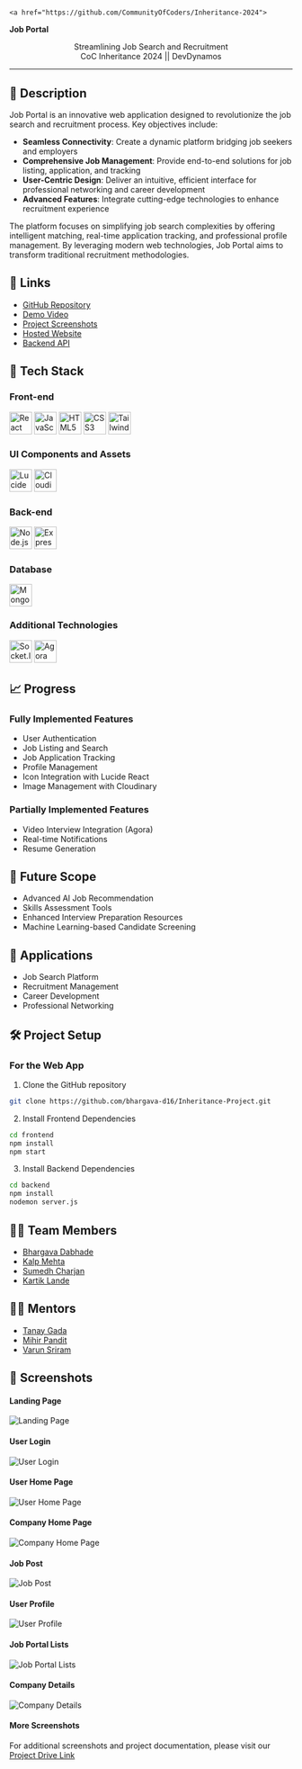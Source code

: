 # <div align="center" style="color: #133E87;">
    <a href="https://github.com/CommunityOfCoders/Inheritance-2024">
<strong>Job Portal</strong></div>

<div align="center">Streamlining Job Search and Recruitment<br>CoC Inheritance 2024 || DevDynamos</div>

<hr>

## 📝 Description

Job Portal is an innovative web application designed to revolutionize the job search and recruitment process. Key objectives include:

- **Seamless Connectivity**: Create a dynamic platform bridging job seekers and employers
- **Comprehensive Job Management**: Provide end-to-end solutions for job listing, application, and tracking
- **User-Centric Design**: Deliver an intuitive, efficient interface for professional networking and career development
- **Advanced Features**: Integrate cutting-edge technologies to enhance recruitment experience

The platform focuses on simplifying job search complexities by offering intelligent matching, real-time application tracking, and professional profile management. By leveraging modern web technologies, Job Portal aims to transform traditional recruitment methodologies.

## 🔗 Links

- [GitHub Repository](https://github.com/bhargava-d16/Inheritance-Project)
- [Demo Video](https://drive.google.com/drive/folders/1TdpPSDaJZT0hSD8i9ITVOq8Y_zCnjiGy?dmr=1&ec=wgc-drive-hero-goto)
- [Project Screenshots](https://drive.google.com/drive/folders/1TdpPSDaJZT0hSD8i9ITVOq8Y_zCnjiGy?dmr=1&ec=wgc-drive-hero-goto)
- [Hosted Website](https://inheritance-project-spsr.vercel.app/)
- [Backend API](https://inheritance-project-4kr9.onrender.com)

## 🤖 Tech Stack

### Front-end
<p>
   <img src="https://cdn.jsdelivr.net/gh/devicons/devicon/icons/react/react-original.svg" width="40" height="40" alt="React"/>
   <img src="https://cdn.jsdelivr.net/gh/devicons/devicon/icons/javascript/javascript-original.svg" width="40" height="40" alt="JavaScript"/>
   <img src="https://cdn.jsdelivr.net/gh/devicons/devicon/icons/html5/html5-original.svg" width="40" height="40" alt="HTML5"/>
   <img src="https://cdn.jsdelivr.net/gh/devicons/devicon/icons/css3/css3-original.svg" width="40" height="40" alt="CSS3"/>
   <img src="https://upload.wikimedia.org/wikipedia/commons/d/d5/Tailwind_CSS_Logo.svg" width="40" height="40" alt="Tailwind CSS" />
</p>

### UI Components and Assets
<p>
   <img src="https://lucide.dev/logo.light.svg" width="40" height="40" alt="Lucide React"/>
   <img src="https://cloudinary-res.cloudinary.com/image/upload/c_scale,w_40/v1/logo/for_white_bg/cloudinary_icon_for_white_bg.png" width="40" height="40" alt="Cloudinary"/>
</p>

### Back-end
<p>
   <img src="https://cdn.jsdelivr.net/gh/devicons/devicon/icons/nodejs/nodejs-original.svg" width="40" height="40" alt="Node.js"/>
   <img src="https://cdn.jsdelivr.net/gh/devicons/devicon/icons/express/express-original.svg" width="40" height="40" alt="Express.js"/>
</p>

### Database
<p>
   <img src="https://cdn.jsdelivr.net/gh/devicons/devicon/icons/mongodb/mongodb-original.svg" width="40" height="40" alt="MongoDB"/>
</p>

### Additional Technologies
<p>
   <img src="https://www.vectorlogo.zone/logos/socketio/socketio-icon.svg" width="40" height="40" alt="Socket.IO"/>
   <img src="https://upload.wikimedia.org/wikipedia/commons/9/9a/Agora.io_logo.png" width="40" height="40" alt="Agora" />
</p>

## 📈 Progress

### Fully Implemented Features
- User Authentication
- Job Listing and Search
- Job Application Tracking
- Profile Management
- Icon Integration with Lucide React
- Image Management with Cloudinary

### Partially Implemented Features
- Video Interview Integration (Agora)
- Real-time Notifications
- Resume Generation

## 🔮 Future Scope
- Advanced AI Job Recommendation
- Skills Assessment Tools
- Enhanced Interview Preparation Resources
- Machine Learning-based Candidate Screening

## 💸 Applications
- Job Search Platform
- Recruitment Management
- Career Development
- Professional Networking

## 🛠 Project Setup

### For the Web App
1. Clone the GitHub repository
```bash
git clone https://github.com/bhargava-d16/Inheritance-Project.git
```

2. Install Frontend Dependencies
```bash
cd frontend
npm install
npm start
```

3. Install Backend Dependencies
```bash
cd backend
npm install
nodemon server.js
```

## 👨‍💻 Team Members
- [Bhargava Dabhade](https://github.com/bhargava-d16)
- [Kalp Mehta](https://github.com/kalpm1110)
- [Sumedh Charjan](https://github.com/sumedhcharjan)
- [Kartik Lande](https://github.com/lande26)

## 👨‍🏫 Mentors
- [Tanay Gada](https://github.com/TanayGada)
- [Mihir Pandit](https://github.com/MSP20086)
- [Varun Sriram](https://github.com/Vxyzs)

## 📱 Screenshots

#### Landing Page
![Landing Page](https://github.com/bhargava-d16/Inheritance-Project/blob/main/Frontend/src/assets/Landing-Page.png)

#### User Login
![User Login](https://github.com/bhargava-d16/Inheritance-Project/blob/main/Frontend/src/assets/User-Login.png)

#### User Home Page
![User Home Page](https://github.com/bhargava-d16/Inheritance-Project/blob/main/Frontend/src/assets/User-HomePage.png)

#### Company Home Page
![Company Home Page](https://github.com/bhargava-d16/Inheritance-Project/blob/main/Frontend/src/assets/Company-HomePage.png)

#### Job Post
![Job Post](https://github.com/bhargava-d16/Inheritance-Project/blob/main/Frontend/src/assets/JobPost.png)

#### User Profile
![User Profile](https://github.com/bhargava-d16/Inheritance-Project/blob/main/Frontend/src/assets/User-Profile.png)

#### Job Portal Lists
![Job Portal Lists](https://github.com/bhargava-d16/Inheritance-Project/blob/main/Frontend/src/assets/JobPortal%20Lists.png)

#### Company Details
![Company Details](https://github.com/bhargava-d16/Inheritance-Project/blob/main/Frontend/src/assets/CompanyDetails.png)

#### More Screenshots
For additional screenshots and project documentation, please visit our [Project Drive Link](https://drive.google.com/drive/folders/1TdpPSDaJZT0hSD8i9ITVOq8Y_zCnjiGy?dmr=1&ec=wgc-drive-hero-goto)
